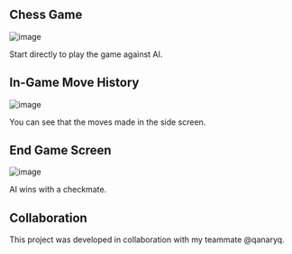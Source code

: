 ## Chess Game

![image](https://github.com/user-attachments/assets/acf25515-f895-4177-a39f-f51c36571efc)

Start directly to play the game against AI.

## In-Game Move History

![image](https://github.com/user-attachments/assets/4e6ed04d-226d-4723-a68e-3ae16c0c9e47)

You can see that the moves made in the side screen.

## End Game Screen

![image](https://github.com/user-attachments/assets/6d491d96-1abc-4b9f-96de-5700ad3eba80)

AI wins with a checkmate.

## Collaboration

This project was developed in collaboration with my teammate @qanaryq.
